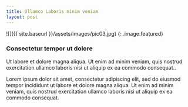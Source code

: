 ```yaml
---
title: Ullamco Laboris minim veniam
layout: post
---
```


![]({{ site.baseurl }}/assets/images/pic03.jpg)
{: .image.featured}

### Consectetur tempor ut dolore

Ut labore et dolore magna aliqua. Ut enim ad minim veniam, quis nostrud exercitation ullamco laboris nisi ut aliquip ex ea commodo consequat..

Lorem ipsum dolor sit amet, consectetur adipiscing elit, sed do eiusmod tempor incididunt ut labore et dolore magna aliqua. Ut enim ad minim veniam, quis nostrud exercitation ullamco laboris nisi ut aliquip ex ea commodo consequat.

